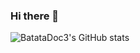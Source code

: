### Hi there 👋


![BatataDoc3's GitHub stats](https://github-readme-stats.vercel.app/api?username=BatataDoc3&count_private=true&include_all_commits=true&show_icons=true&theme=radical)

<!--
**BatataDoc3/BatataDoc3** is a ✨ _special_ ✨ repository because its `README.md` (this file) appears on your GitHub profile.

Here are some ideas to get you started:

- 🔭 I’m currently working on ...
- 🌱 I’m currently learning ...
- 👯 I’m looking to collaborate on ...
- 🤔 I’m looking for help with ...
- 💬 Ask me about ...
- 📫 How to reach me: ...
- 😄 Pronouns: ...
- ⚡ Fun fact: ...
-->
